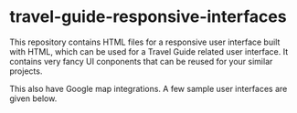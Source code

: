 # travel-guide-responsive-interfaces

This repository contains HTML files for a responsive user interface built with HTML, which can be used for a Travel Guide related user interface. It contains very fancy UI conponents that can be reused for your similar projects.

This also have Google map integrations. A few sample user interfaces are given below.

